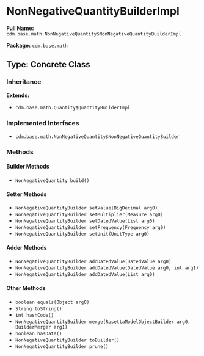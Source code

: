 # NonNegativeQuantityBuilderImpl

**Full Name:** `cdm.base.math.NonNegativeQuantity$NonNegativeQuantityBuilderImpl`

**Package:** `cdm.base.math`

## Type: Concrete Class

### Inheritance

**Extends:**
- `cdm.base.math.Quantity$QuantityBuilderImpl`

### Implemented Interfaces

- `cdm.base.math.NonNegativeQuantity$NonNegativeQuantityBuilder`

### Methods

#### Builder Methods

- `NonNegativeQuantity build()`

#### Setter Methods

- `NonNegativeQuantityBuilder setValue(BigDecimal arg0)`
- `NonNegativeQuantityBuilder setMultiplier(Measure arg0)`
- `NonNegativeQuantityBuilder setDatedValue(List arg0)`
- `NonNegativeQuantityBuilder setFrequency(Frequency arg0)`
- `NonNegativeQuantityBuilder setUnit(UnitType arg0)`

#### Adder Methods

- `NonNegativeQuantityBuilder addDatedValue(DatedValue arg0)`
- `NonNegativeQuantityBuilder addDatedValue(DatedValue arg0, int arg1)`
- `NonNegativeQuantityBuilder addDatedValue(List arg0)`

#### Other Methods

- `boolean equals(Object arg0)`
- `String toString()`
- `int hashCode()`
- `NonNegativeQuantityBuilder merge(RosettaModelObjectBuilder arg0, BuilderMerger arg1)`
- `boolean hasData()`
- `NonNegativeQuantityBuilder toBuilder()`
- `NonNegativeQuantityBuilder prune()`


